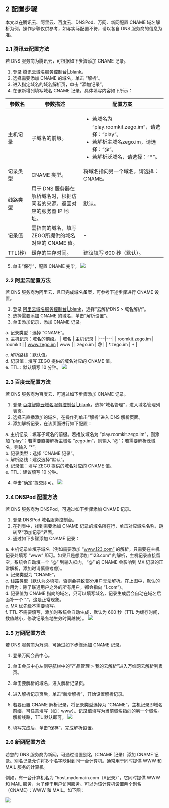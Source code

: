 ## 2 配置步骤

本文以在腾讯云、阿里云、百度云、DNSPod、万网、新网配置 CNAME 域名解析为例。操作步骤仅供参考，如与实际配置不符，请以各自 DNS 服务商的信息为准。

### 2.1 腾讯云配置方法

若 DNS 服务商为腾讯云，可根据如下步骤添加 CNAME 记录。
1. 登录 [腾讯云域名服务控制台\|_blank](https://console.cloud.tencent.com/cns)。
2. 选择需要添加 CNAME 的域名，单击 “解析”。
3. 进入指定域名的域名解析页，单击 “添加记录”。
4. 在该新增列填写域名 CNAME 记录，具体填写内容如下所示：

 | 参数名 | 参数描述 | 配置方案 |
|---|-----|-----|
| 主机记录 | 子域名的前缀。 | <ul><li>若域名为 “play.roomkit.zego.im”，请选择：“play”。</li><li>若解析主域名zego.im，请选择：“@”。</li><li>若解析泛域名，请选择：“\*”。</li></ul> |
| 记录类型 | CNAME 类型。 | 将域名指向另一个域名，请选择：CNAME。 |
| 线路类型 | 用于 DNS 服务器在解析域名时，根据访问者的来源，返回对应的服务器 IP 地址。 | 默认。|
| 记录值 | 需指向的域名，填写ZEGO所提供的域名对应的 CNAME 值。 | - |
| TTL(秒) | 缓存的生存时间。 | 建议填写 600 秒（默认）。 |

5. 单击“保存”，配置 CNAME 完毕。
![](/Pics/Consle/Permissions/Tencent_cname.png)

### 2.2 阿里云配置方法

若 DNS 服务商为阿里云，且已完成域名备案，可参考下述步骤进行 CNAME 设置。
1. 登录 [阿里云域名服务控制台\|_blank](https://dns.console.aliyun.com)，选择“云解析DNS > 域名解析”。
2. 选择需要添加 CNAME 的域名，单击“解析设置”。
3. 单击添加记录，添加 CNAME 记录。

  a. 记录类型：选择 “CNAME”。  
  b. 主机记录：域名的前缀。
 | 域名 | 主机记录 |
|---|---|
| roomkit.zego.im | roomkit |
| www.zego.im | www |
| zego.im | @ |
| *.zego.im | * |

  c. 解析路线：默认值。  
  d. 记录值：填写 ZEGO 提供的域名对应的 CNAME 值。  
  e. TTL：默认填写 10 分钟。
  ![](/Pics/Consle/Permissions/AliCloud_cname.png)

### 2.3 百度云配置方法

若 DNS 服务商为百度云，可通过如下步骤添加 CNAME 记录。
1. 登录 [百度智能云域名服务控制台\|_blank](https://console.bce.baidu.com/dns/#/dns/manage/list)，选择“域名管理”，进入域名管理列表页。
2. 选择云直播添加的域名，在操作列单击“解析”进入 DNS 解析页面。
3. 添加解析记录，在该页面进行如下配置：

  a. 主机记录：填写子域名的前缀。若播放域名为 “play.roomkit.zego.im”，则添加 “play”；若需要直接解析主域名 “zego.im”，则输入 “@”；若需要解析泛域名，则输入 “\*”。  
  b. 记录类型：选择 “CNAME 记录”。  
  c. 解析路线：建议选择“默认”。  
  d. 记录值：填写 ZEGO 提供的域名对应的 CNAME 值。  
  e. TTL：建议填写 10 分钟。

4. 单击“确定”提交即可。
 ![](/Pics/Consle/Permissions/BaiduCloud_cname.png)

### 2.4 DNSPod 配置方法

若 DNS 服务商为 DNSPod，可通过如下步骤添加 CNAME 记录。
1. 登录 DNSPod 域名服务控制台。
2. 在列表中，找到需要添加 CNAME 记录的域名所在行，单击对应域名名称，跳转至“添加记录”界面。
3. 通过如下步骤添加 CNAME 记录：

  a. 主机记录处填子域名（例如需要添加 “www.123.com” 的解析，只需要在主机记录处填写 “www” 即可。如果只是想添加 “123.com” 的解析，主机记录直接留空，系统会自动填一个 “@” 到输入框内，“@” 的 CNAME 会影响到 MX 记录的正常解析，添加时请慎重考虑）。  
  b. 记录类型为 “CNAME”。  
  c. 线路类型（默认为必填项，否则会导致部分用户无法解析。在上图中，默认的作用为：除了联通用户之外的所有用户，都会指向 “1.com”）。  
  d. 记录值为 CNAME 指向的域名，只可以填写域名，记录生成后会自动在域名后面补一个 “.”，这是正常现象。  
  e. MX 优先级不需要填写。  
  f. TTL 不需要填写，添加时系统会自动生成，默认为 600 秒（TTL 为缓存时间，数值越小，修改记录各地生效时间越快）。
 ![](/Pics/Consle/Permissions/DNSPod_cname.png)
 
### 2.5 万网配置方法

若 DNS 服务商为万网，可通过如下步骤添加 CNAME 记录。
1. 登录万网会员中心。
2. 单击会员中心左侧导航栏中的“产品管理 > 我的云解析”进入万维网云解析列表页。
3. 单击要解析的域名，进入解析记录页。
4. 进入解析记录页后，单击“新增解析”，开始设置解析记录。
5. 若要设置 CNAME 解析记录，将记录类型选择为 “CNAME”。主机记录即域名前缀，可任意填写（如：www）。记录值填写为当前域名指向的另一个域名。解析线路，TTL 默认即可。
 ![](/Pics/Consle/Permissions/Wan_cname.png)

6. 填写完成后，单击“保存”，完成解析设置。


### 2.6 新网配置方法

若您的 DNS 服务商为新网，可通过设置别名（CNAME 记录）添加 CNAME 记录。别名记录允许将多个名字映射到同一台计算机。通常用于同时提供 WWW 和 MAIL 服务的计算机。

例如，有一台计算机名为 “host.mydomain.com（A记录）”，它同时提供 WWW 和 MAIL 服务，为了便于用户访问服务。可以为该计算机设置两个别名（CNAME）：WWW 和 MAIL。如下图：

  ![](/Pics/Consle/Permissions/Xin_cname.png)






